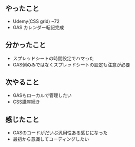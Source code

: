 ## やったこと
- Udemy(CSS grid) ~72
- GAS カレンダー転記完成
## 分かったこと
- スプレッドシートの時間設定でハマった
- GAS側のみではなくスプレッドシートの設定も注意が必要
## 次やること
- GASもローカルで管理したい
- CSS講座続き
## 感じたこと
- GASのコードがだいぶ汎用性ある感じになった
- 最初から意識してコーディングしたい

